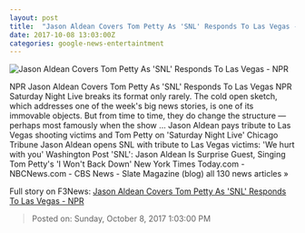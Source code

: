 ```yaml
---
layout: post
title:  "Jason Aldean Covers Tom Petty As 'SNL' Responds To Las Vegas - NPR"
date: 2017-10-08 13:03:00Z
categories: google-news-entertaintment
---
```


![Jason Aldean Covers Tom Petty As 'SNL' Responds To Las Vegas - NPR](https://media.npr.org/assets/img/2017/10/08/nup_180213_0001_wide-d68505b3e6c7cf2ea1bf800a9793110b6f944c9c.jpg?s=1400)

NPR Jason Aldean Covers Tom Petty As 'SNL' Responds To Las Vegas NPR Saturday Night Live breaks its format only rarely. The cold open sketch, which addresses one of the week's big news stories, is one of its immovable objects. But from time to time, they do change the structure — perhaps most famously when the show ... Jason Aldean pays tribute to Las Vegas shooting victims and Tom Petty on 'Saturday Night Live' Chicago Tribune Jason Aldean opens SNL with tribute to Las Vegas victims: 'We hurt with you' Washington Post 'SNL': Jason Aldean Is Surprise Guest, Singing Tom Petty's 'I Won't Back Down' New York Times Today.com - NBCNews.com - CBS News - Slate Magazine (blog) all 130 news articles »


Full story on F3News: [Jason Aldean Covers Tom Petty As 'SNL' Responds To Las Vegas - NPR](http://www.f3nws.com/n/fSrT4)

> Posted on: Sunday, October 8, 2017 1:03:00 PM
